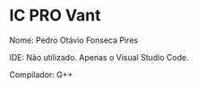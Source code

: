 # IC PRO Vant

Nome: Pedro Otávio Fonseca Pires

IDE: Não utilizado. Apenas o Visual Studio Code.

Compilador: G++
